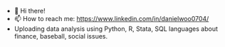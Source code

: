 - 👋 Hi there!
- 📫 How to reach me: https://www.linkedin.com/in/danielwoo0704/
- Uploading data analysis using Python, R, Stata, SQL languages about finance, baseball, social issues.

<!---
wo0d704/wo0d704 is a ✨ special ✨ repository because its `README.md` (this file) appears on your GitHub profile.
You can click the Preview link to take a look at your changes.
--->
